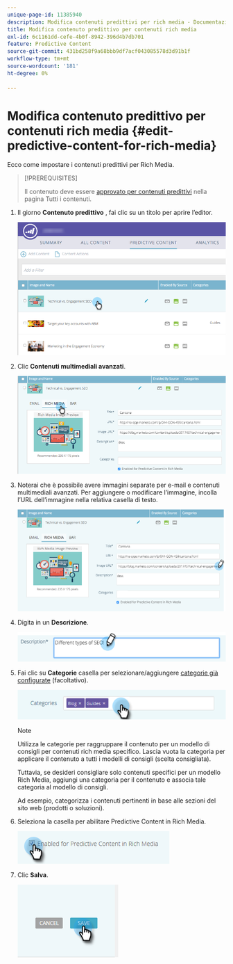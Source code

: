 ```yaml
---
unique-page-id: 11385940
description: Modifica contenuti predittivi per rich media - Documentazione Marketo - Documentazione del prodotto
title: Modifica contenuto predittivo per contenuti rich media
exl-id: 6c1161dd-cefe-4b0f-8942-396d4b7db701
feature: Predictive Content
source-git-commit: 431bd258f9a68bbb9df7acf043085578d3d91b1f
workflow-type: tm+mt
source-wordcount: '181'
ht-degree: 0%

---
```


# Modifica contenuto predittivo per contenuti rich media {#edit-predictive-content-for-rich-media}

Ecco come impostare i contenuti predittivi per Rich Media.

>[!PREREQUISITES]
>
>Il contenuto deve essere [approvato per contenuti predittivi](/help/marketo/product-docs/predictive-content/working-with-all-content/approve-a-title-for-predictive-content.md) nella pagina Tutti i contenuti.

1. Il giorno **Contenuto predittivo** , fai clic su un titolo per aprire l’editor.

   ![](assets/image2017-10-3-9-3a40-3a38.png)

1. Clic **Contenuti multimediali avanzati**.

   ![](assets/image2017-10-3-9-3a41-3a33.png)

1. Noterai che è possibile avere immagini separate per e-mail e contenuti multimediali avanzati. Per aggiungere o modificare l’immagine, incolla l’URL dell’immagine nella relativa casella di testo.

   ![](assets/image2017-10-3-9-3a42-3a20.png)

1. Digita in un **Descrizione**.

   ![](assets/image2017-10-3-9-3a43-3a43.png)

1. Fai clic su **Categorie** casella per selezionare/aggiungere [categorie già configurate](/help/marketo/product-docs/predictive-content/getting-started/set-up-categories.md) (facoltativo).

   ![](assets/image2017-10-3-9-3a55-3a57.png)

   >[!NOTE]
   >
   >Utilizza le categorie per raggruppare il contenuto per un modello di consigli per contenuti rich media specifico. Lascia vuota la categoria per applicare il contenuto a tutti i modelli di consigli (scelta consigliata).
   >
   >Tuttavia, se desideri consigliare solo contenuti specifici per un modello Rich Media, aggiungi una categoria per il contenuto e associa tale categoria al modello di consigli.
   >
   >Ad esempio, categorizza i contenuti pertinenti in base alle sezioni del sito web (prodotti o soluzioni).

1. Seleziona la casella per abilitare Predictive Content in Rich Media.

   ![](assets/six-1.png)

1. Clic **Salva**.

   ![](assets/save.png)
